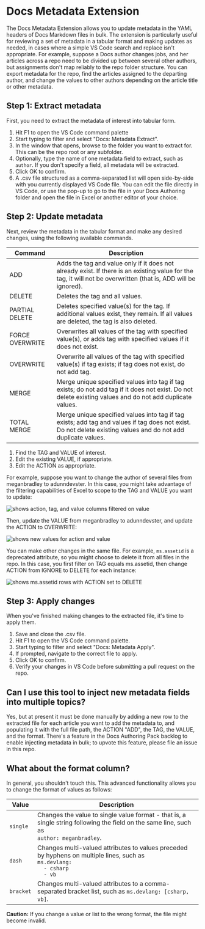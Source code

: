 # Docs Metadata Extension

The Docs Metadata Extension allows you to update metadata in the YAML headers of Docs Markdown files in bulk. The extension is particularly useful for reviewing a set of metadata in a tabular format and making updates as needed, in cases where a simple VS Code search and replace isn't appropriate. For example, suppose a Docs author changes jobs, and her articles across a repo need to be divided up between several other authors, but assignments don't map reliably to the repo folder structure. You can export metadata for the repo, find the articles assigned to the departing author, and change the values to other authors depending on the article title or other metadata.

## Step 1: Extract metadata

First, you need to extract the metadata of interest into tabular form.

1. Hit F1 to open the VS Code command palette
1. Start typing to filter and select "Docs: Metadata Extract".
1. In the window that opens, browse to the folder you want to extract for. This can be the repo root or any subfolder.
1. Optionally, type the name of one metadata field to extract, such as `author`. If you don't specify a field, all metadata will be extracted.
1. Click OK to confirm.
1. A .csv file structured as a comma-separated list will open side-by-side with you currently displayed VS Code file. You can edit the file directly in VS Code, or use the pop-up to go to the file in your Docs Authoring folder and open the file in Excel or another editor of your choice.

## Step 2: Update metadata

Next, review the metadata in the tabular format and make any desired changes, using the following available commands. 

|Command        |Description |
|---------------|------------|
|ADD            |Adds the tag and value only if it does not already exist. If there is an existing value for the tag, it will not be overwritten (that is, ADD will be ignored).|
|DELETE         |Deletes the tag and all values.|
|PARTIAL DELETE |Deletes specified value(s) for the tag. If additional values exist, they remain. If all values are deleted, the tag is also deleted.|
|FORCE OVERWRITE|Overwrites all values of the tag with specified value(s), or adds tag with specified values if it does not exist.|
|OVERWRITE      |Overwrite all values of the tag with specified value(s) if tag exists; if tag does not exist, do not add tag.|
|MERGE          |Merge unique specified values into tag if tag exists; do not add tag if it does not exist. Do not delete existing values and do not add duplicate values.|
|TOTAL MERGE    |Merge unique specified values into tag if tag exists; add tag and values if tag does not exist. Do not delete existing values and do not add duplicate values.|

1. Find the TAG and VALUE of interest.
1. Edit the existing VALUE, if appropriate.
1. Edit the ACTION as appropriate.

For example, suppose you want to change the author of several files from meganbradley to adunndevster. In this case, you might take advantage of the filtering capabilities of Excel to scope to the TAG and VALUE you want to update:

![shows action, tag, and value columns filtered on value](images/mut-filter-values.png)

Then, update the VALUE from meganbradley to adunndevster, and update the ACTION to OVERWRITE:

![shows new values for action and value](https://github.com/Microsoft/vscode-docs-authoring/raw/master/media/image/mut-overwrite-values.png)

You can make other changes in the same file. For example, `ms.assetid` is a deprecated attribute, so you might choose to delete it from all files in the repo. In this case, you first filter on TAG equals ms.assetid, then change ACTION from IGNORE to DELETE for each instance:

![shows ms.assetid rows with ACTION set to DELETE](https://github.com/Microsoft/vscode-docs-authoring/raw/master/media/image/mut-delete-values.png)

## Step 3: Apply changes

When you've finished making changes to the extracted file, it's time to apply them.

1. Save and close the .csv file.
1. Hit F1 to open the VS Code command palette.
1. Start typing to filter and select "Docs: Metadata Apply".
1. If prompted, navigate to the correct file to apply.
1. Click OK to confirm.
1. Verify your changes in VS Code before submitting a pull request on the repo.

## Can I use this tool to inject new metadata fields into multiple topics?

Yes, but at present it must be done manually by adding a new row to the extracted file for each article you want to add the metadata to, and populating it with the full file path, the ACTION "ADD", the TAG, the VALUE, and the format. There's a feature in the Docs Authoring Pack backlog to enable injecting metadata in bulk; to upvote this feature, please file an issue in this repo.

## What about the format column?

In general, you shouldn't touch this. This advanced functionality allows you to change the format of values as follows:

|Value    |Description|
|---------|-----------|
|`single` |Changes the value to single value format - that is, a single string following the field on the same line, such as<br>`author: meganbradley`.|
|`dash`   |Changes multi-valued attributes to values preceded by hyphens on multiple lines, such as<br>`ms.devlang:`<br>`  - csharp`<br>`  - vb`|
|`bracket`|Changes multi-valued attributes to a comma-separated bracket list, such as `ms.devlang: [csharp, vb]`.|

**Caution:** If you change a value or list to the wrong format, the file might become invalid.
